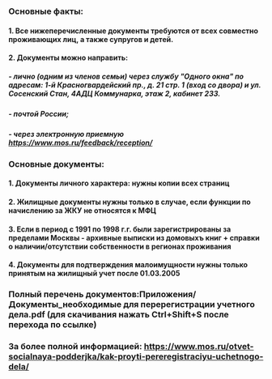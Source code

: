 ### Основные факты:
#### 1. Все нижеперечисленные документы требуются от всех совместно проживающих лиц, а также супругов и детей.
#### 2. Документы можно направить:
##### - лично (одним из членов семьи) через службу "Одного окна" по адресам: 1-й Красногвардейский пр., д. 21 стр. 1 (вход со двора) и ул. Сосенский Стан, 4АДЦ Коммунарка,      этаж 2, кабинет 233. 
##### - почтой России;
##### - через электронную приемную https://www.mos.ru/feedback/reception/
### Основные документы:
#### 1. Документы личного характера: нужны копии всех страниц
#### 2. Жилищные документы нужны только в случае, если функции по начислению за ЖКУ не относятся к МФЦ
#### 3. Если в период с 1991 по 1998 г.г. были зарегистрированы за пределами Москвы - архивные выписки из домовыхъ книг + справки о наличии/отсутствии собственности в регионах проживания
#### 4. Документы для подтверждения малоимущности нужны только принятым на жилищный учет после 01.03.2005
### Полный перечень документов:Приложения/Документы_необходимые для перерегистрации учетного дела.pdf (для скачивания нажать Ctrl+Shift+S после перехода по ссылке)
### За более полной информацией: https://www.mos.ru/otvet-socialnaya-podderjka/kak-proyti-pereregistraciyu-uchetnogo-dela/
